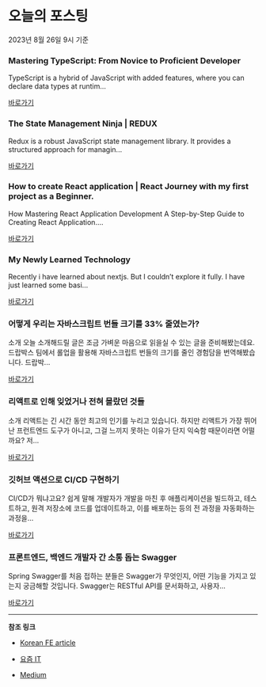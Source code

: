 # 오늘의 포스팅 
2023년 8월 26일 9시 기준 

### Mastering TypeScript: From Novice to Proficient Developer 

 TypeScript is a hybrid of JavaScript with added features, where you can declare data types at runtim... 

 [바로가기](https://medium.com/@azharulip/mastering-typescript-from-novice-to-proficient-developer-b13325c56900?responsesOpen=true&sortBy=REVERSE_CHRON&source=topic_portal_recommended_stories---------0-84----------typescript----------413ee0f6_d7f2_43c6_9dcb_9420ea62f807-------) 

### The State Management Ninja | REDUX 

 Redux is a robust JavaScript state management library. It provides a structured approach for managin... 

 [바로가기](https://medium.com/@safoun.official/the-state-management-ninja-redux-ffe110ed5b65?responsesOpen=true&sortBy=REVERSE_CHRON&source=topic_portal_recommended_stories---------0-84----------frontend----------f051c75d_a6ec_40af_9c00_dab369d78212-------) 

### How to create React application | React Journey with my first project as a Beginner. 

 How Mastering React Application Development A Step-by-Step Guide to Creating React Application.... 

 [바로가기](https://medium.com/@satishrajyalameli/how-to-create-react-application-react-journey-with-my-first-project-as-a-beginner-423758456e9c?responsesOpen=true&sortBy=REVERSE_CHRON&source=topic_portal_recommended_stories---------0-84----------reactjs----------3189a787_ff27_457d_97b8_3cf89911b894-------) 

### My Newly Learned Technology 

 Recently i have learned about nextjs. But I couldn’t explore it fully. I have just learned some basi... 

 [바로가기](https://medium.com/@ash283236/my-newly-learned-technology-33e44278c042?responsesOpen=true&sortBy=REVERSE_CHRON&source=topic_portal_recommended_stories---------0-84----------nextjs----------f00be324_a22a_4290_b1dc_3174403a4c51-------) 

###  어떻게 우리는 자바스크립트 번들 크기를 33% 줄였는가? 

 소개 오늘 소개해드릴 글은 조금 가벼운 마음으로 읽을실 수 있는 글을 준비해봤는데요. 드랍박스 팀에서 롤업을 활용해 자바스크립트 번들의 크기를 줄인 경험담을 번역해봤습니다. 드랍박... 

 [바로가기](https://kofearticle.substack.com/p/korean-fe-article-33) 

###  리액트로 인해 잊었거나 전혀 몰랐던 것들 

 소개 리액트는 긴 시간 동안 최고의 인기를 누리고 있습니다. 하지만 리액트가 가장 뛰어난 프런트엔드 도구가 아니고, 그걸 느끼지 못하는 이유가 단지 익숙함 때문이라면 어떨까요? 저... 

 [바로가기](https://kofearticle.substack.com/p/korean-fe-article-304) 

### 깃허브 액션으로 CI/CD 구현하기 

 CI/CD가 뭐냐고요? 쉽게 말해 개발자가 개발을 마친 후 애플리케이션을 빌드하고, 테스트하고, 원격 저장소에 코드를 업데이트하고, 이를 배포하는 등의 전 과정을 자동화하는 과정을... 

 [바로가기](https://yozm.wishket.com/magazine/detail/2197/) 

### 프론트엔드, 백엔드 개발자 간 소통 돕는 Swagger 

 Spring Swagger를 처음 접하는 분들은 Swagger가 무엇인지, 어떤 기능을 가지고 있는지 궁금해할 것입니다. Swagger는 RESTful API를 문서화하고, 사용자... 

 [바로가기](https://yozm.wishket.com/magazine/detail/2195/) 

---

**참조 링크**

- [Korean FE article](https://kofearticle.substack.com) 

- [요즘 IT](https://yozm.wishket.com/magazine) 

- [Medium](https://medium.com) 

